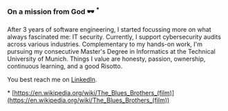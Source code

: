 ### On a mission from God 🕶 <sup>*</sup>

After 3 years of software engineering, I started focussing more on what always fascinated me: IT security. Currently, I support cybersecurity audits across various industries. Complementary to my hands-on work, I'm pursuing my consecutive Master's Degree in Informatics at the Technical University of Munich. Things I value are honesty, passion, ownership, continuous learning, and a good Risotto.

You best reach me on [LinkedIn](https://www.linkedin.com/in/nico-fechtner-08397a171/).

\* [https://en.wikipedia.org/wiki/The_Blues_Brothers_(film)](https://en.wikipedia.org/wiki/The_Blues_Brothers_(film))
